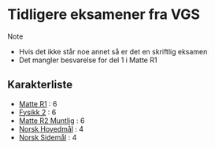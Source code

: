 # Tidligere eksamener fra VGS

> [!NOTE]
> - Hvis det ikke står noe annet så er det en skriftlig eksamen  
> - Det mangler besvarelse for del 1 i Matte R1 

## Karakterliste
- [Matte R1](./Matte-R1/) : 6
- [Fysikk 2](./Fysikk-2/) : 6
- [Matte R2 Muntlig](./Matte-R2-Muntlig.pdf) : 6
- [Norsk Hovedmål](./Norsk-Hovedmal/) : 4
- [Norsk Sidemål](./Norsk-Sidemal/) : 4
